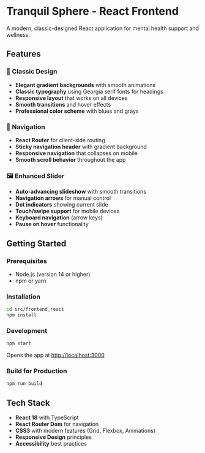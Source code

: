 # Tranquil Sphere - React Frontend

A modern, classic-designed React application for mental health support and wellness.

## Features

### 🎨 Classic Design
- **Elegant gradient backgrounds** with smooth animations
- **Classic typography** using Georgia serif fonts for headings
- **Responsive layout** that works on all devices
- **Smooth transitions** and hover effects
- **Professional color scheme** with blues and grays

### 🧭 Navigation
- **React Router** for client-side routing
- **Sticky navigation header** with gradient background
- **Responsive navigation** that collapses on mobile
- **Smooth scroll behavior** throughout the app

### 🖼️ Enhanced Slider
- **Auto-advancing slideshow** with smooth transitions
- **Navigation arrows** for manual control
- **Dot indicators** showing current slide
- **Touch/swipe support** for mobile devices
- **Keyboard navigation** (arrow keys)
- **Pause on hover** functionality

## Getting Started

### Prerequisites
- Node.js (version 14 or higher)
- npm or yarn

### Installation
```bash
cd src/frontend_react
npm install
```

### Development
```bash
npm start
```
Opens the app at [http://localhost:3000](http://localhost:3000)

### Build for Production
```bash
npm run build
```

## Tech Stack
- **React 18** with TypeScript
- **React Router Dom** for navigation  
- **CSS3** with modern features (Grid, Flexbox, Animations)
- **Responsive Design** principles
- **Accessibility** best practices
